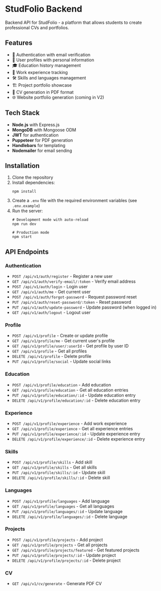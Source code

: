 # StudFolio Backend

Backend API for StudFolio - a platform that allows students to create professional CVs and portfolios.

## Features

- 🔐 Authentication with email verification
- 👤 User profiles with personal information
- 🎓 Education history management
- 💼 Work experience tracking
- 🛠️ Skills and languages management
- 🏗️ Project portfolio showcase
- 📄 CV generation in PDF format
- 🌐 Website portfolio generation (coming in V2)

## Tech Stack

- **Node.js** with Express.js
- **MongoDB** with Mongoose ODM
- **JWT** for authentication
- **Puppeteer** for PDF generation
- **Handlebars** for templating
- **Nodemailer** for email sending

## Installation

1. Clone the repository
2. Install dependencies:
   ```
   npm install
   ```
3. Create a `.env` file with the required environment variables (see `.env.example`)
4. Run the server:
   ```
   # Development mode with auto-reload
   npm run dev
   
   # Production mode
   npm start
   ```

## API Endpoints

### Authentication
- `POST /api/v1/auth/register` - Register a new user
- `GET /api/v1/auth/verify-email/:token` - Verify email address
- `POST /api/v1/auth/login` - Login user
- `GET /api/v1/auth/me` - Get current user
- `POST /api/v1/auth/forgot-password` - Request password reset
- `PUT /api/v1/auth/reset-password/:token` - Reset password
- `PUT /api/v1/auth/update-password` - Update password (when logged in)
- `GET /api/v1/auth/logout` - Logout user

### Profile
- `POST /api/v1/profile` - Create or update profile
- `GET /api/v1/profile/me` - Get current user's profile
- `GET /api/v1/profile/user/:userId` - Get profile by user ID
- `GET /api/v1/profile` - Get all profiles
- `DELETE /api/v1/profile` - Delete profile
- `PUT /api/v1/profile/social` - Update social links

### Education
- `POST /api/v1/profile/education` - Add education
- `GET /api/v1/profile/education` - Get all education entries
- `PUT /api/v1/profile/education/:id` - Update education entry
- `DELETE /api/v1/profile/education/:id` - Delete education entry

### Experience
- `POST /api/v1/profile/experience` - Add work experience
- `GET /api/v1/profile/experience` - Get all experience entries
- `PUT /api/v1/profile/experience/:id` - Update experience entry
- `DELETE /api/v1/profile/experience/:id` - Delete experience entry

### Skills
- `POST /api/v1/profile/skills` - Add skill
- `GET /api/v1/profile/skills` - Get all skills
- `PUT /api/v1/profile/skills/:id` - Update skill
- `DELETE /api/v1/profile/skills/:id` - Delete skill

### Languages
- `POST /api/v1/profile/languages` - Add language
- `GET /api/v1/profile/languages` - Get all languages
- `PUT /api/v1/profile/languages/:id` - Update language
- `DELETE /api/v1/profile/languages/:id` - Delete language

### Projects
- `POST /api/v1/profile/projects` - Add project
- `GET /api/v1/profile/projects` - Get all projects
- `GET /api/v1/profile/projects/featured` - Get featured projects
- `PUT /api/v1/profile/projects/:id` - Update project
- `DELETE /api/v1/profile/projects/:id` - Delete project

### CV
- `GET /api/v1/cv/generate` - Generate PDF CV

